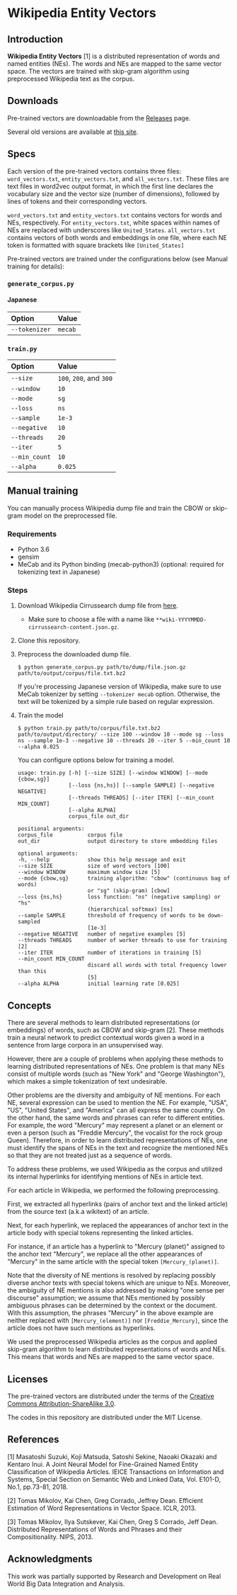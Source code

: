 # Wikipedia Entity Vectors


## Introduction

**Wikipedia Entity Vectors** [1] is a distributed representation of words and named entities (NEs).
The words and NEs are mapped to the same vector space.
The vectors are trained with skip-gram algorithm using preprocessed Wikipedia text as the corpus.


## Downloads

Pre-trained vectors are downloadable from the [Releases](https://github.com/singletongue/WikiEntVec/releases) page.

Several old versions are available at [this site](http://www.cl.ecei.tohoku.ac.jp/~m-suzuki/jawiki_vector/).


## Specs

Each version of the pre-trained vectors contains three files: `word_vectors.txt`, `entity_vectors.txt`, and `all_vectors.txt`.
These files are text files in word2vec output format, in which the first line declares the vocabulary size and the vector size (number of dimensions), followed by lines of tokens and their corresponding vectors.

`word_vectors.txt` and `entity_vectors.txt` contains vectors for words and NEs, respectively.
For `entity_vectors.txt`, white spaces within names of NEs are replaced with underscores like `United_States`.
`all_vectors.txt` contains vectors of both words and embeddings in one file, where each NE token is formatted with square brackets like `[United_States]`

Pre-trained vectors are trained under the configurations below (see Manual training for details):

### `generate_corpus.py`

#### Japanese

|Option       |Value  |
|:------------|:------|
|`--tokenizer`|`mecab`|

<!-- #### English

|Option       |Value      |
|:------------|:----------|
|`--tokenizer`|`regexp`   |
|`--lower`    |(specified)| -->

### `train.py`

|Option       |Value                  |
|:------------|:----------------------|
|`--size`     |`100`, `200`, and `300`|
|`--window`   |`10`                   |
|`--mode`     |`sg`                   |
|`--loss`     |`ns`                   |
|`--sample`   |`1e-3`                 |
|`--negative` |`10`                   |
|`--threads`  |`20`                   |
|`--iter`     |`5`                    |
|`--min_count`|`10`                   |
|`--alpha`    |`0.025`                |


## Manual training

You can manually process Wikipedia dump file and train the CBOW or skip-gram model on the preprocessed file.


### Requirements

- Python 3.6
- gensim
- MeCab and its Python binding (mecab-python3) (optional: required for tokenizing text in Japanese)


### Steps

1. Download Wikipedia Cirrussearch dump file from [here](https://dumps.wikimedia.org/other/cirrussearch/).
    - Make sure to choose a file with a name like `**wiki-YYYYMMDD-cirrussearch-content.json.gz`.
2. Clone this repository.
3. Preprocess the downloaded dump file.
    ```
    $ python generate_corpus.py path/to/dump/file.json.gz path/to/output/corpus/file.txt.bz2
    ```
    If you're processing Japanese version of Wikipedia, make sure to use MeCab tokenizer by setting `--tokenizer mecab` option.
    Otherwise, the text will be tokenized by a simple rule based on regular expression.
4. Train the model
    ```
    $ python train.py path/to/corpus/file.txt.bz2 path/to/output/directory/ --size 100 --window 10 --mode sg --loss ns --sample 1e-3 --negative 10 --threads 20 --iter 5 --min_count 10 --alpha 0.025
    ```

    You can configure options below for training a model.

    ```
    usage: train.py [-h] [--size SIZE] [--window WINDOW] [--mode {cbow,sg}]
                    [--loss {ns,hs}] [--sample SAMPLE] [--negative NEGATIVE]
                    [--threads THREADS] [--iter ITER] [--min_count MIN_COUNT]
                    [--alpha ALPHA]
                    corpus_file out_dir

    positional arguments:
    corpus_file           corpus file
    out_dir               output directory to store embedding files

    optional arguments:
    -h, --help            show this help message and exit
    --size SIZE           size of word vectors [100]
    --window WINDOW       maximum window size [5]
    --mode {cbow,sg}      training algorithm: "cbow" (continuous bag of words)
                          or "sg" (skip-gram) [cbow]
    --loss {ns,hs}        loss function: "ns" (negative sampling) or "hs"
                          (hierarchical softmax) [ns]
    --sample SAMPLE       threshold of frequency of words to be down-sampled
                          [1e-3]
    --negative NEGATIVE   number of negative examples [5]
    --threads THREADS     number of worker threads to use for training [2]
    --iter ITER           number of iterations in training [5]
    --min_count MIN_COUNT
                          discard all words with total frequency lower than this
                          [5]
    --alpha ALPHA         initial learning rate [0.025]
    ```


## Concepts

There are several methods to learn distributed representations (or embeddings) of words, such as CBOW and skip-gram [2].
These methods train a neural network to predict contextual words given a word in a sentence from large corpora in an unsupervised way.

However, there are a couple of problems when applying these methods to learning distributed representations of NEs.
One problem is that many NEs consist of multiple words (such as "New York" and "George Washington"), which makes a simple tokenization of text undesirable.

Other problems are the diversity and ambiguity of NE mentions.
For each NE, several expression can be used to mention the NE.
For example, "USA", "US", "United States", and "America" can all express the same country.
On the other hand, the same words and phrases can refer to different entities.
For example, the word "Mercury" may represent a planet or an element or even a person (such as "Freddie Mercury", the vocalist for the rock group Queen).
Therefore, in order to learn distributed representations of NEs, one must identify the spans of NEs in the text and recognize the mentioned NEs so that they are not treated just as a sequence of words.

To address these problems, we used Wikipedia as the corpus and utilized its internal hyperlinks for identifying mentions of NEs in article text.

For each article in Wikipedia, we performed the following preprocessing.

First, we extracted all hyperlinks (pairs of anchor text and the linked article) from the source text (a.k.a wikitext) of an article.

Next, for each hyperlink, we replaced the appearances of anchor text in the article body with special tokens representing the linked articles.

For instance, if an article has a hyperlink to "Mercury (planet)" assigned to the anchor text "Mercury", we replace all the other appearances of "Mercury" in the same article with the special token `[Mercury_(planet)]`.

Note that the diversity of NE mentions is resolved by replacing possibly diverse anchor texts with special tokens which are unique to NEs.
Moreover, the ambiguity of NE mentions is also addressed by making "one sense per discourse" assumption; we assume that NEs mentioned by possibly ambiguous phrases can be determined by the context or the document.
With this assumption, the phrases "Mercury" in the above example are neither replaced with `[Mercury_(element)]` nor `[Freddie_Mercury]`, since the article does not have such mentions as hyperlinks.

We used the preprocessed Wikipedia articles as the corpus and applied skip-gram algorithm to learn distributed representations of words and NEs.
This means that words and NEs are mapped to the same vector space.


## Licenses

The pre-trained vectors are distributed under the terms of the [Creative Commons Attribution-ShareAlike 3.0](https://creativecommons.org/licenses/by-sa/3.0/).

The codes in this repository are distributed under the MIT License.


## References

[1] Masatoshi Suzuki, Koji Matsuda, Satoshi Sekine, Naoaki Okazaki and Kentaro
Inui. A Joint Neural Model for Fine-Grained Named Entity Classification of
Wikipedia Articles. IEICE Transactions on Information and Systems, Special
Section on Semantic Web and Linked Data, Vol. E101-D, No.1, pp.73-81, 2018.

[2] Tomas Mikolov, Kai Chen, Greg Corrado, Jeffrey Dean. Efficient Estimation
of Word Representations in Vector Space. ICLR, 2013.

[3] Tomas Mikolov, Ilya Sutskever, Kai Chen, Greg S Corrado, Jeff Dean.
Distributed Representations of Words and Phrases and their Compositionality.
NIPS, 2013.


## Acknowledgments

This work was partially supported by Research and Development on Real World Big Data Integration and Analysis.
